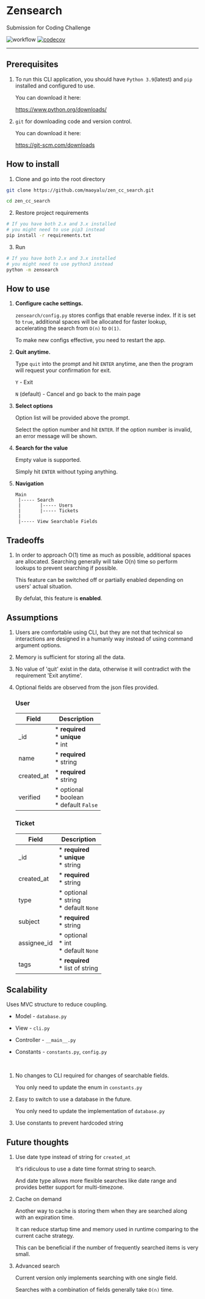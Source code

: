 # Zensearch

Submission for Coding Challenge

![workflow](https://github.com/maoyalu/zen_cc_search/actions/workflows/ci.yml/badge.svg)
[![codecov](https://codecov.io/gh/maoyalu/zen_cc_search/branch/master/graph/badge.svg?token=0NNV59BG3O)](https://codecov.io/gh/maoyalu/zen_cc_search)

---

## Prerequisites

1. To run this CLI application, you should have `Python 3.9`(latest) and `pip` installed and configured to use.

    You can download it here:

    https://www.python.org/downloads/

2. `git` for downloading code and version control.
    
    You can download it here:

    https://git-scm.com/downloads

## How to install

1. Clone and go into the root directory

```bash
git clone https://github.com/maoyalu/zen_cc_search.git

cd zen_cc_search
```

2. Restore project requirements

```bash
# If you have both 2.x and 3.x installed
# you might need to use pip3 instead
pip install -r requirements.txt
```

3. Run

```bash
# If you have both 2.x and 3.x installed
# you might need to use python3 instead
python -m zensearch
```

## How to use

1. **Configure cache settings.**

    `zensearch/config.py` stores configs that enable reverse index. If it is set to `true`, additional spaces will be allocated for faster lookup, accelerating the search from `O(n)` to `O(1)`.

    To make new configs effective, you need to restart the app.

2. **Quit anytime.**

    Type `quit` into the prompt and hit `ENTER` anytime, ane then the program will request your confirmation for exit.

    `Y` - Exit

    `N` (default) - Cancel and go back to the main page

3. **Select options**

    Option list will be provided above the prompt.

    Select the option number and hit `ENTER`. If the option number is invalid, an error message will be shown.

4. **Search for the value**

    Empty value is supported.
    
    Simply hit `ENTER` without typing anything.

5. **Navigation**

    ```
    Main
     |----- Search
     |       |----- Users
     |       |----- Tickets
     |
     |----- View Searchable Fields

## Tradeoffs

1. In order to approach O(1) time as much as possible, additional spaces are allocated. Searching generally will take O(n) time so perform lookups to prevent searching if possible. 

    This feature can be switched off or partially enabled depending on users' actual situation.

    By defulat, this feature is **enabled**.

## Assumptions

1. Users are comfortable using CLI, but they are not that technical so interactions are designed in a humanly way instead of using command argument options.

2. Memory is sufficient for storing all the data.

3. No value of 'quit' exist in the data, otherwise it will contradict with the requirement 'Exit anytime'.

4. Optional fields are observed from the json files provided.

    ### User

    | Field | Description |
    |--|--|
    | _id | * **required**<br/>* **unique**<br/>* int |
    | name | * **required**<br/>* string |
    | created_at | * **required**<br/>* string |
    | verified | * optional<br/>* boolean<br/>* default `False`

    ### Ticket

    | Field | Description |
    |--|--|
    | _id | * **required**<br/>* **unique**<br/>* string |
    | created_at | * **required**<br/>* string |
    | type | * optional<br/>* string<br/>* default `None` |
    | subject | * **required**<br/>* string |
    | assignee_id | * optional<br/>* int<br/>* default `None` |
    | tags | * **required**<br/>* list of string |


## Scalability

Uses MVC structure to reduce coupling.

* Model - `database.py`
    
* View - `cli.py`

* Controller - `__main__.py`

* Constants - `constants.py`, `config.py`

<br/>

1. No changes to CLI required for changes of searchable fields.

    You only need to update the enum in `constants.py`

2. Easy to switch to use a database in the future.

    You only need to update the implementation of `database.py`

3. Use constants to prevent hardcoded string

## Future thoughts

1. Use date type instead of string for `created_at`

    It's ridiculous to use a date time format string to search.

    And date type allows more flexible searches like date range and provides better support for multi-timezone.

2. Cache on demand

    Another way to cache is storing them when they are searched along with an expiration time.

    It can reduce startup time and memory used in runtime comparing to the current cache strategy.

    This can be beneficial if the number of frequently searched items is very small.

3. Advanced search

    Current version only implements searching with one single field.

    Searches with a combination of fields generally take `O(n)` time. 

